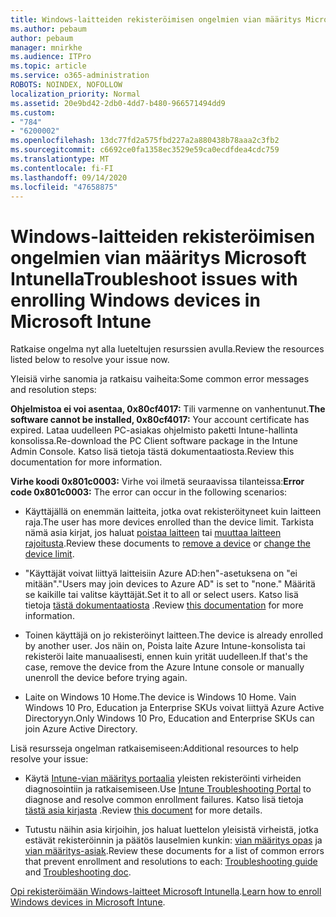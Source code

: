 ```yaml
---
title: Windows-laitteiden rekisteröimisen ongelmien vian määritys Microsoft Intunella
ms.author: pebaum
author: pebaum
manager: mnirkhe
ms.audience: ITPro
ms.topic: article
ms.service: o365-administration
ROBOTS: NOINDEX, NOFOLLOW
localization_priority: Normal
ms.assetid: 20e9bd42-2db0-4dd7-b480-966571494dd9
ms.custom:
- "784"
- "6200002"
ms.openlocfilehash: 13dc77fd2a575fbd227a2a880438b78aaa2c3fb2
ms.sourcegitcommit: c6692ce0fa1358ec3529e59ca0ecdfdea4cdc759
ms.translationtype: MT
ms.contentlocale: fi-FI
ms.lasthandoff: 09/14/2020
ms.locfileid: "47658875"
---
```

# <a name="troubleshoot-issues-with-enrolling-windows-devices-in-microsoft-intune"></a><span data-ttu-id="a8ceb-102">Windows-laitteiden rekisteröimisen ongelmien vian määritys Microsoft Intunella</span><span class="sxs-lookup"><span data-stu-id="a8ceb-102">Troubleshoot issues with enrolling Windows devices in Microsoft Intune</span></span>

<span data-ttu-id="a8ceb-103">Ratkaise ongelma nyt alla lueteltujen resurssien avulla.</span><span class="sxs-lookup"><span data-stu-id="a8ceb-103">Review the resources listed below to resolve your issue now.</span></span>
  
<span data-ttu-id="a8ceb-104">Yleisiä virhe sanomia ja ratkaisu vaiheita:</span><span class="sxs-lookup"><span data-stu-id="a8ceb-104">Some common error messages and resolution steps:</span></span>
  
 <span data-ttu-id="a8ceb-105">**Ohjelmistoa ei voi asentaa, 0x80cf4017:** Tili varmenne on vanhentunut.</span><span class="sxs-lookup"><span data-stu-id="a8ceb-105">**The software cannot be installed, 0x80cf4017:** Your account certificate has expired.</span></span> <span data-ttu-id="a8ceb-106">Lataa uudelleen PC-asiakas ohjelmisto paketti Intune-hallinta konsolissa.</span><span class="sxs-lookup"><span data-stu-id="a8ceb-106">Re-download the PC Client software package in the Intune Admin Console.</span></span> <span data-ttu-id="a8ceb-107">Katso lisä tietoja tästä dokumentaatiosta.</span><span class="sxs-lookup"><span data-stu-id="a8ceb-107">Review this documentation for more information.</span></span>
  
 <span data-ttu-id="a8ceb-108">**Virhe koodi 0x801c0003:** Virhe voi ilmetä seuraavissa tilanteissa:</span><span class="sxs-lookup"><span data-stu-id="a8ceb-108">**Error code 0x801c0003:** The error can occur in the following scenarios:</span></span>
  
-  <span data-ttu-id="a8ceb-109">Käyttäjällä on enemmän laitteita, jotka ovat rekisteröityneet kuin laitteen raja.</span><span class="sxs-lookup"><span data-stu-id="a8ceb-109">The user has more devices enrolled than the device limit.</span></span> <span data-ttu-id="a8ceb-110">Tarkista nämä asia kirjat, jos haluat [poistaa laitteen](https://docs.microsoft.com/intune/devices-wipe) tai [muuttaa laitteen rajoitusta](https://docs.microsoft.com/intune/enrollment-restrictions-set#set-device-limit-restrictions).</span><span class="sxs-lookup"><span data-stu-id="a8ceb-110">Review these documents to [remove a device](https://docs.microsoft.com/intune/devices-wipe) or [change the device limit](https://docs.microsoft.com/intune/enrollment-restrictions-set#set-device-limit-restrictions).</span></span>

-  <span data-ttu-id="a8ceb-111">"Käyttäjät voivat liittyä laitteisiin Azure AD:hen"-asetuksena on "ei mitään".</span><span class="sxs-lookup"><span data-stu-id="a8ceb-111">"Users may join devices to Azure AD" is set to "none."</span></span> <span data-ttu-id="a8ceb-112">Määritä se kaikille tai valitse käyttäjät.</span><span class="sxs-lookup"><span data-stu-id="a8ceb-112">Set it to all or select users.</span></span> <span data-ttu-id="a8ceb-113">Katso lisä tietoja [tästä dokumentaatiosta](https://docs.microsoft.com/azure/active-directory/device-management-azure-portal#configure-device-settings) .</span><span class="sxs-lookup"><span data-stu-id="a8ceb-113">Review [this documentation](https://docs.microsoft.com/azure/active-directory/device-management-azure-portal#configure-device-settings) for more information.</span></span>

-  <span data-ttu-id="a8ceb-114">Toinen käyttäjä on jo rekisteröinyt laitteen.</span><span class="sxs-lookup"><span data-stu-id="a8ceb-114">The device is already enrolled by another user.</span></span> <span data-ttu-id="a8ceb-115">Jos näin on, Poista laite Azure Intune-konsolista tai rekisteröi laite manuaalisesti, ennen kuin yrität uudelleen.</span><span class="sxs-lookup"><span data-stu-id="a8ceb-115">If that's the case, remove the device from the Azure Intune console or manually unenroll the device before trying again.</span></span>

-  <span data-ttu-id="a8ceb-116">Laite on Windows 10 Home.</span><span class="sxs-lookup"><span data-stu-id="a8ceb-116">The device is Windows 10 Home.</span></span> <span data-ttu-id="a8ceb-117">Vain Windows 10 Pro, Education ja Enterprise SKUs voivat liittyä Azure Active Directoryyn.</span><span class="sxs-lookup"><span data-stu-id="a8ceb-117">Only Windows 10 Pro, Education and Enterprise SKUs can join Azure Active Directory.</span></span>

<span data-ttu-id="a8ceb-118">Lisä resursseja ongelman ratkaisemiseen:</span><span class="sxs-lookup"><span data-stu-id="a8ceb-118">Additional resources to help resolve your issue:</span></span>
  
-  <span data-ttu-id="a8ceb-119">Käytä [Intune-vian määritys portaalia](https://devicemanagement.microsoft.com/#blade/Microsoft_Intune_DeviceSettings/TroubleshootBlade) yleisten rekisteröinti virheiden diagnosointiin ja ratkaisemiseen.</span><span class="sxs-lookup"><span data-stu-id="a8ceb-119">Use [Intune Troubleshooting Portal](https://devicemanagement.microsoft.com/#blade/Microsoft_Intune_DeviceSettings/TroubleshootBlade) to diagnose and resolve common enrollment failures.</span></span> <span data-ttu-id="a8ceb-120">Katso lisä tietoja [tästä asia kirjasta](https://docs.microsoft.com/intune/help-desk-operators) .</span><span class="sxs-lookup"><span data-stu-id="a8ceb-120">Review [this document](https://docs.microsoft.com/intune/help-desk-operators) for more details.</span></span>

-  <span data-ttu-id="a8ceb-121">Tutustu näihin asia kirjoihin, jos haluat luettelon yleisistä virheistä, jotka estävät rekisteröinnin ja päätös lauselmien kunkin: [vian määritys opas](https://support.microsoft.com/help/4089533/troubleshooting-windows-device-enrollment-problems-in-microsoft-intune) ja [vian määritys-asiak](https://docs.microsoft.com/intune-classic/troubleshoot/troubleshoot-device-enrollment-in-intune).</span><span class="sxs-lookup"><span data-stu-id="a8ceb-121">Review these documents for a list of common errors that prevent enrollment and resolutions to each: [Troubleshooting guide](https://support.microsoft.com/help/4089533/troubleshooting-windows-device-enrollment-problems-in-microsoft-intune) and [Troubleshooting doc](https://docs.microsoft.com/intune-classic/troubleshoot/troubleshoot-device-enrollment-in-intune).</span></span>

<span data-ttu-id="a8ceb-122">[Opi rekisteröimään Windows-laitteet Microsoft Intunella](https://docs.microsoft.com/intune/windows-enroll).</span><span class="sxs-lookup"><span data-stu-id="a8ceb-122">[Learn how to enroll Windows devices in Microsoft Intune](https://docs.microsoft.com/intune/windows-enroll).</span></span>
